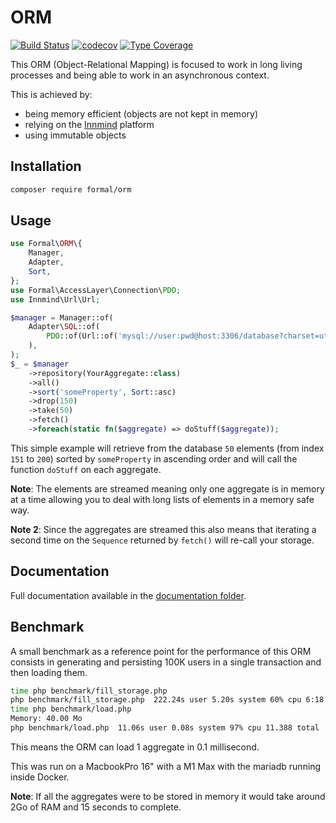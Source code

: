 # ORM

[![Build Status](https://github.com/formal-php/orm/workflows/CI/badge.svg?branch=master)](https://github.com/formal-php/orm/actions?query=workflow%3ACI)
[![codecov](https://codecov.io/gh/formal-php/orm/branch/develop/graph/badge.svg)](https://codecov.io/gh/formal-php/orm)
[![Type Coverage](https://shepherd.dev/github/formal-php/orm/coverage.svg)](https://shepherd.dev/github/formal-php/orm)

This ORM (Object-Relational Mapping) is focused to work in long living processes and being able to work in an asynchronous context.

This is achieved by:
- being memory efficient (objects are not kept in memory)
- relying on the [Innmind](https://github.com/Innmind) platform
- using immutable objects

## Installation

```sh
composer require formal/orm
```

## Usage

```php
use Formal\ORM\{
    Manager,
    Adapter,
    Sort,
};
use Formal\AccessLayer\Connection\PDO;
use Innmind\Url\Url;

$manager = Manager::of(
    Adapter\SQL::of(
        PDO::of(Url::of('mysql://user:pwd@host:3306/database?charset=utf8mb4')),
    ),
);
$_ = $manager
    ->repository(YourAggregate::class)
    ->all()
    ->sort('someProperty', Sort::asc)
    ->drop(150)
    ->take(50)
    ->fetch()
    ->foreach(static fn($aggregate) => doStuff($aggregate));
```

This simple example will retrieve from the database `50` elements (from index `151` to `200`) sorted by `someProperty` in ascending order and will call the function `doStuff` on each aggregate.

**Note**: The elements are streamed meaning only one aggregate is in memory at a time allowing you to deal with long lists of elements in a memory safe way.

**Note 2**: Since the aggregates are streamed this also means that iterating a second time on the `Sequence` returned by `fetch()` will re-call your storage.

## Documentation

Full documentation available in the [documentation folder](documentation/).

## Benchmark

A small benchmark as a reference point for the performance of this ORM consists in generating and persisting 100K users in a single transaction and then loading them.

```sh
time php benchmark/fill_storage.php
php benchmark/fill_storage.php  222.24s user 5.20s system 60% cpu 6:18.40 total
time php benchmark/load.php
Memory: 40.00 Mo
php benchmark/load.php  11.06s user 0.08s system 97% cpu 11.388 total
```

This means the ORM can load 1 aggregate in 0.1 millisecond.

This was run on a MacbookPro 16" with a M1 Max with the mariadb running inside Docker.

**Note**: If all the aggregates were to be stored in memory it would take around 2Go of RAM and 15 seconds to complete.
